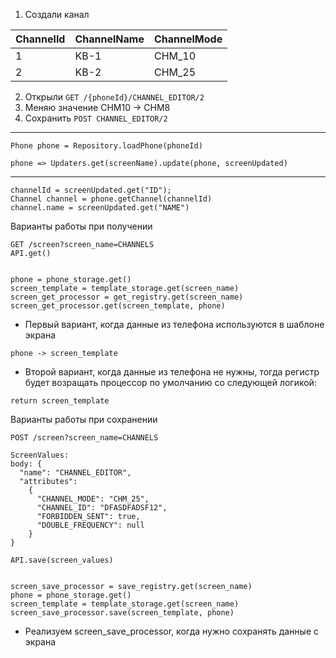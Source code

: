 1. Создали канал

| ChannelId | ChannelName | ChannelMode |
|-----------|-------------|-------------|
| 1         | KB-1        | CHM_10      |
| 2         | KB-2        | CHM_25      |

2. Открыли `GET /{phoneId}/CHANNEL_EDITOR/2`
3. Меняю значение CHM10 -> CHM8
4. Сохранить `POST CHANNEL_EDITOR/2`

----
```
Phone phone = Repository.loadPhone(phoneId)

phone => Updaters.get(screenName).update(phone, screenUpdated)
```
----
```
channelId = screenUpdated.get("ID");
Channel channel = phone.getChannel(channelId)
channel.name = screenUpdated.get("NAME")
```

Варианты работы при получении
```
GET /screen?screen_name=CHANNELS
API.get()


phone = phone_storage.get()
screen_template = template_storage.get(screen_name)
screen_get_processor = get_registry.get(screen_name)
screen_get_processor.get(screen_template, phone)

```
- Первый вариант, когда данные из телефона используются в шаблоне экрана
```
phone -> screen_template
```

- Второй вариант, когда данные из телефона не нужны, тогда регистр будет возращать процессор по умолчанию со следующей логикой:
```
return screen_template
```

Варианты работы при сохранении
```
POST /screen?screen_name=CHANNELS

ScreenValues:
body: {
  "name": "CHANNEL_EDITOR",
  "attributes":
    {
      "CHANNEL_MODE": "CHM_25",
      "CHANNEL_ID": "DFASDFADSF12",
      "FORBIDDEN_SENT": true,
      "DOUBLE_FREQUENCY": null
    }
}

API.save(screen_values)


screen_save_processor = save_registry.get(screen_name)
phone = phone_storage.get()
screen_template = template_storage.get(screen_name)
screen_save_processor.save(screen_template, phone)
```

- Реализуем screen_save_processor, когда нужно сохранять данные с экрана
```

```



